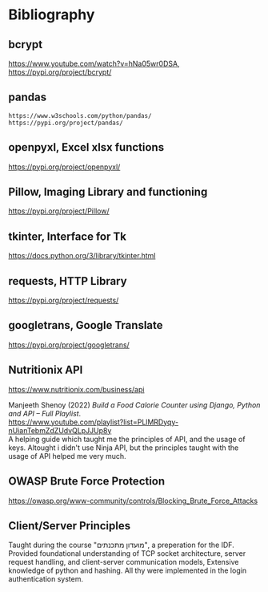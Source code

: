 # Bibliography

## bcrypt

   https://www.youtube.com/watch?v=hNa05wr0DSA, 
   https://pypi.org/project/bcrypt/

## pandas
 
    https://www.w3schools.com/python/pandas/
    https://pypi.org/project/pandas/
    

## openpyxl, Excel xlsx functions
  
   https://pypi.org/project/openpyxl/  

## Pillow, Imaging Library and functioning 

   https://pypi.org/project/Pillow/  

## tkinter, Interface for Tk

   https://docs.python.org/3/library/tkinter.html  

## requests, HTTP Library 

   https://pypi.org/project/requests/  

## googletrans, Google Translate 

   https://pypi.org/project/googletrans/  

## Nutritionix API 

   https://www.nutritionix.com/business/api

   Manjeeth Shenoy (2022) *Build a Food Calorie Counter using Django, Python and API – Full Playlist*.  
   https://www.youtube.com/playlist?list=PLlMRDyqy-nUianTebmZdZUdvQLpJJUp8y  
   A helping guide which taught me the principles of API, and the usage of keys. Altought i didn't use Ninja API, but the principles taught with the usage of API helped me 
   very much. 

## OWASP Brute Force Protection 

   https://owasp.org/www-community/controls/Blocking_Brute_Force_Attacks  

## Client/Server Principles

Taught during the course "מועדון מתכנתים", a preperation for the IDF. 
Provided foundational understanding of TCP socket architecture, server request handling, and client-server communication models, Extensive knowledge of python and hashing. All thy were implemented in the login authentication system.


  

